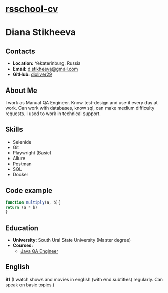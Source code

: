 # __[rsschool-cv](https://dioliver29.github.io/rsschool-cv/)__

# __Diana Stikheeva__

## __Contacts__
- __Location:__ Yekaterinburg, Russia
- __Email:__ d.stikheeva@gmail.com
- __GitHub:__ [dioliver29](https://github.com/dioliver29)

## __About Me__
I work as Manual QA Engineer. Know test-design and use it every day at work.
Can work with databases, know sql, can make medium difficulty requests.
I used to work in technical support.

## __Skills__
- Selenide
- Git
- Playwright (Basic)
- Allure
- Postman
- SQL
- Docker

## __Code example__
```javascript
function multiply(a, b){
return (a * b)
}
```



## __Education__
- __University:__ South Ural State University (Master degree)
- __Courses:__
    - [Java QA Engineer](https://qa.guru/)

## __English__
__B1__ (I watch shows and movies in english (with end.subtitles) regularly. Can speak on basic topics.) 




